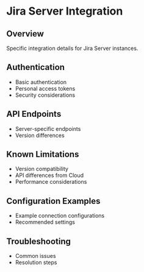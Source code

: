 # Jira Server Integration

## Overview

Specific integration details for Jira Server instances.

## Authentication

- Basic authentication
- Personal access tokens
- Security considerations

## API Endpoints

- Server-specific endpoints
- Version differences

## Known Limitations

- Version compatibility
- API differences from Cloud
- Performance considerations

## Configuration Examples

- Example connection configurations
- Recommended settings

## Troubleshooting

- Common issues
- Resolution steps
